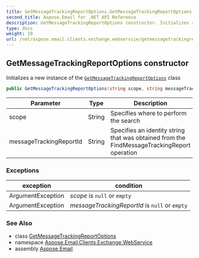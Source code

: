 ```yaml
---
title: GetMessageTrackingReportOptions.GetMessageTrackingReportOptions
second_title: Aspose.Email for .NET API Reference
description: GetMessageTrackingReportOptions constructor. Initializes a new instance of the GetMessageTrackingReportOptions class
type: docs
weight: 10
url: /net/aspose.email.clients.exchange.webservice/getmessagetrackingreportoptions/getmessagetrackingreportoptions/
---
```

## GetMessageTrackingReportOptions constructor

Initializes a new instance of the [`GetMessageTrackingReportOptions`](../) class

```csharp
public GetMessageTrackingReportOptions(string scope, string messageTrackingReportId)
```

| Parameter | Type | Description |
| --- | --- | --- |
| scope | String | Specifies where to perform the search |
| messageTrackingReportId | String | Specifies an identity string that was obtained from the FindMessageTrackingReport operation |

### Exceptions

| exception | condition |
| --- | --- |
| ArgumentException | *scope* is `null` or `empty` |
| ArgumentException | *messageTrackingReportId* is `null` or `empty` |

### See Also

* class [GetMessageTrackingReportOptions](../)
* namespace [Aspose.Email.Clients.Exchange.WebService](../../getmessagetrackingreportoptions/)
* assembly [Aspose.Email](../../../)


